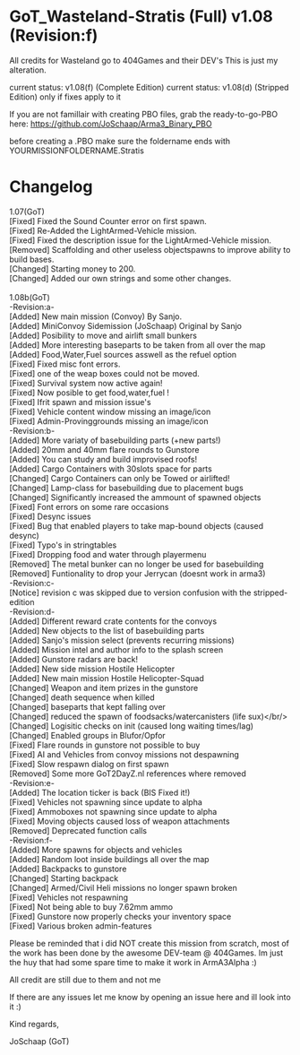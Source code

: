 GoT_Wasteland-Stratis (Full) v1.08 (Revision:f)
==================================

All credits for Wasteland go to 404Games and their DEV's
This is just my alteration.

current status: v1.08(f) (Complete Edition)
current status: v1.08(d) (Stripped Edition) only if fixes apply to it

If you are not famillair with creating PBO files, grab the ready-to-go-PBO here: 
https://github.com/JoSchaap/Arma3_Binary_PBO

before creating a .PBO make sure the foldername ends with YOURMISSIONFOLDERNAME.Stratis


Changelog
=========
1.07(GoT)<br/>
[Fixed] Fixed the Sound Counter error on first spawn.<br/>
[Fixed] Re-Added the LightArmed-Vehicle mission.<br/>
[Fixed] Fixed the description issue for the LightArmed-Vehicle mission.<br/>
[Removed] Scaffolding and other useless objectspawns to improve ability to build bases.<br/>
[Changed] Starting money to 200.<br/>
[Changed] Added our own strings and some other changes.<br/>
<br/>
1.08b(GoT)<br/>
-Revision:a-<br/>
[Added] New main mission (Convoy) By Sanjo.<br/>
[Added] MiniConvoy Sidemission (JoSchaap) Original by Sanjo<br/>
[Added] Posibility to move and airlift small bunkers<br/>
[Added] More interesting baseparts to be taken from all over the map<br/>
[Added] Food,Water,Fuel sources asswell as the refuel option<br/>
[Fixed] Fixed misc font errors.<br/>
[Fixed] one of the weap boxes could not be moved.<br/>
[Fixed] Survival system now active again!<br/>
[Fixed] Now posible to get food,water,fuel !<br/>
[Fixed] Ifrit spawn and mission issue's<br/>
[Fixed] Vehicle content window missing an image/icon<br/>
[Fixed] Admin-Provinggrounds missing an image/icon<br>
-Revision:b-<br/>
[Added] More variaty of basebuilding parts (+new parts!)<br/>
[Added] 20mm and 40mm flare rounds to Gunstore<br/>
[Added] You can study and build improvised roofs!<br/>
[Added] Cargo Containers with 30slots space for parts<br/>
[Changed] Cargo Containers can only be Towed or airlifted!<br/>
[Changed] Lamp-class for basebuilding due to placement bugs<br/>
[Changed] Significantly increased the ammount of spawned objects<br/>
[Fixed] Font errors on some rare occasions<br/>
[Fixed] Desync issues<br/>
[Fixed] Bug that enabled players to take map-bound objects (caused desync)<br/>
[Fixed] Typo's in stringtables<br/>
[Fixed] Dropping food and water through playermenu<br/>
[Removed] The metal bunker can no longer be used for basebuilding<br/>
[Removed] Funtionality to drop your Jerrycan (doesnt work in arma3)<br/>
-Revision:c-<br/>
[Notice] revision c was skipped due to version confusion with the stripped-edition<br/>
-Revision:d-<br/>
[Added] Different reward crate contents for the convoys<br/>
[Added] New objects to the list of basebuilding parts<br/>
[Added] Sanjo's mission select (prevents recurring missions)<br/>
[Added] Mission intel and author info to the splash screen<br/>
[Added] Gunstore radars are back!<br/>
[Added] New side mission Hostile Helicopter<br/>
[Added] New main mission Hostile Helicopter-Squad<br/>
[Changed] Weapon and item prizes in the gunstore<br/>
[Changed] death sequence when killed<br/>
[Changed] baseparts that kept falling over<br/>
[Changed] reduced the spawn of foodsacks/watercanisters (life sux)</br/>
[Changed] Logisitic checks on init (caused long waiting times/lag)<br/>
[Changed] Enabled groups in Blufor/Opfor <br/>
[Fixed] Flare rounds in gunstore not possible to buy<br/>
[Fixed] AI and Vehicles from convoy missions not despawning<br/>
[Fixed] Slow respawn dialog on first spawn<br/>
[Removed] Some more GoT2DayZ.nl references where removed<br/>
-Revision:e-<br/>
[Added] The location ticker is back (BIS Fixed it!)<br/>
[Fixed] Vehicles not spawning since update to alpha<br/>
[Fixed] Ammoboxes not spawning since update to alpha<br/>
[Fixed] Moving objects caused loss of weapon attachments<br/>
[Removed] Deprecated function calls<br/>
-Revision:f-<br/>
[Added] More spawns for objects and vehicles<br/>
[Added] Random loot inside buildings all over the map<br/>
[Added] Backpacks to gunstore<br/>
[Changed] Starting backpack<br/>
[Changed] Armed/Civil Heli missions no longer spawn broken<br/>
[Fixed] Vehicles not respawning<br/>
[Fixed] Not being able to buy 7.62mm ammo<br/>
[Fixed] Gunstore now properly checks your inventory space<br/>
[Fixed] Various broken admin-features


Please be reminded that i did NOT create this mission from scratch, most of the work has been done by the awesome DEV-team @ 404Games. Im just the huy that had some spare time to make it work in ArmA3Alpha :)

All credit are still due to them and not me


If there are any issues let me know by opening an issue here and ill look into it :)


Kind regards,

JoSchaap (GoT) 
